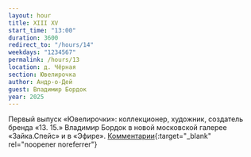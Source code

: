 ```yaml
---
layout: hour
title: XIII XV
start_time: "13:00"
duration: 3600
redirect_to: "/hours/14"
weekdays: "1234567"
permalink: /hours/13
location: д. Чёрная
section: Ювелирочка
author: Андр-о-Дей
guest: Владимир Бордок
year: 2025
---
```


Первый выпуск «Ювелирочки»: коллекционер, художник, создатель бренда «13. 15.» Владимир Бордок в новой московской галерее «Зайка.Спейс» и в «Эфире». [Комментарии](https://t.me/+nk0UKze8dEczZDAy){:target="_blank" rel="noopener noreferrer"}
